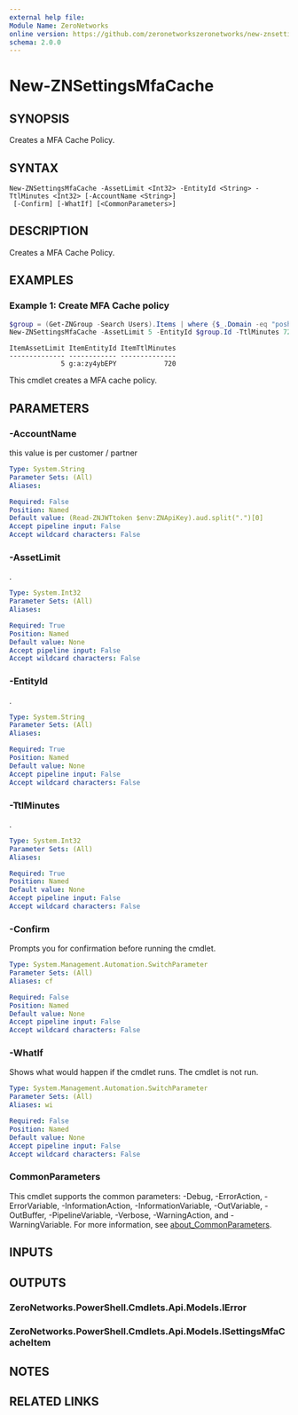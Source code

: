 ```yaml
---
external help file:
Module Name: ZeroNetworks
online version: https://github.com/zeronetworkszeronetworks/new-znsettingsmfacache
schema: 2.0.0
---
```


# New-ZNSettingsMfaCache

## SYNOPSIS
Creates a MFA Cache Policy.

## SYNTAX

```
New-ZNSettingsMfaCache -AssetLimit <Int32> -EntityId <String> -TtlMinutes <Int32> [-AccountName <String>]
 [-Confirm] [-WhatIf] [<CommonParameters>]
```

## DESCRIPTION
Creates a MFA Cache Policy.

## EXAMPLES

### Example 1: Create MFA Cache policy
```powershell
$group = (Get-ZNGroup -Search Users).Items | where {$_.Domain -eq "posh.local" -and $_.Name -eq "Users"}
New-ZNSettingsMfaCache -AssetLimit 5 -EntityId $group.Id -TtlMinutes 720
```

```output
ItemAssetLimit ItemEntityId ItemTtlMinutes
-------------- ------------ --------------
             5 g:a:zy4ybEPY            720
```

This cmdlet creates a MFA cache policy.

## PARAMETERS

### -AccountName
this value is per customer / partner

```yaml
Type: System.String
Parameter Sets: (All)
Aliases:

Required: False
Position: Named
Default value: (Read-ZNJWTtoken $env:ZNApiKey).aud.split(".")[0]
Accept pipeline input: False
Accept wildcard characters: False
```

### -AssetLimit
.

```yaml
Type: System.Int32
Parameter Sets: (All)
Aliases:

Required: True
Position: Named
Default value: None
Accept pipeline input: False
Accept wildcard characters: False
```

### -EntityId
.

```yaml
Type: System.String
Parameter Sets: (All)
Aliases:

Required: True
Position: Named
Default value: None
Accept pipeline input: False
Accept wildcard characters: False
```

### -TtlMinutes
.

```yaml
Type: System.Int32
Parameter Sets: (All)
Aliases:

Required: True
Position: Named
Default value: None
Accept pipeline input: False
Accept wildcard characters: False
```

### -Confirm
Prompts you for confirmation before running the cmdlet.

```yaml
Type: System.Management.Automation.SwitchParameter
Parameter Sets: (All)
Aliases: cf

Required: False
Position: Named
Default value: None
Accept pipeline input: False
Accept wildcard characters: False
```

### -WhatIf
Shows what would happen if the cmdlet runs.
The cmdlet is not run.

```yaml
Type: System.Management.Automation.SwitchParameter
Parameter Sets: (All)
Aliases: wi

Required: False
Position: Named
Default value: None
Accept pipeline input: False
Accept wildcard characters: False
```

### CommonParameters
This cmdlet supports the common parameters: -Debug, -ErrorAction, -ErrorVariable, -InformationAction, -InformationVariable, -OutVariable, -OutBuffer, -PipelineVariable, -Verbose, -WarningAction, and -WarningVariable. For more information, see [about_CommonParameters](http://go.microsoft.com/fwlink/?LinkID=113216).

## INPUTS

## OUTPUTS

### ZeroNetworks.PowerShell.Cmdlets.Api.Models.IError

### ZeroNetworks.PowerShell.Cmdlets.Api.Models.ISettingsMfaCacheItem

## NOTES

## RELATED LINKS

